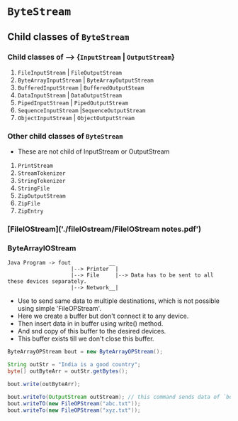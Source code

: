 # `ByteStream`

## Child classes of `ByteStream`

### Child classes of --> {`InputStream` | `OutputStream`}

1. `FileInputStream` | `FileOutputStream`
2. `ByteArrayInputStream` | `ByteArrayOutputStream`
3. `BufferedInputStream` | `BufferedOutputSteam`
4. `DataInputStream` | `DataOutputStream`
5. `PipedInputStream` | `PipedOutputStream`
6. `SequenceInputStream` |`SequenceOutputStream`
7. `ObjectInputStream` | `ObjectOutputStream`

### Other child classes of `ByteStream`

* These are not child of InputStream or OutputStream

1. `PrintStream`
2. `StreamTokenizer`
3. `StringTokenizer`
4. `StringFile`
5. `ZipOutputStream`
6. `ZipFile`
7. `ZipEntry`

### [FileIOStream]('./fileIOstream/FileIOStream notes.pdf')

### ByteArrayIOStream

```
Java Program -> fout            __
                    |--> Printer  |
                    |--> File     |--> Data has to be sent to all these devices separately.
                    |--> Network__|
```

* Use to send same data to multiple destinations, which is not possible using simple 'FileOPStream'.
* Here we create a buffer but don't connect it to any device.
* Then insert data in in buffer using write() method.
* And snd copy of this buffer to the desired devices.
* This buffer exists till we don't close this buffer.

```java
ByteArrayOPStream bout = new ByteArrayOPStream();

String outStr = "India is a good country";
byte[] outByteArr = outStr.getBytes();

bout.write(outByteArr);

bout.writeTo(OutputStream outStream); // this command sends data of `bout` buffer to desired device
bout.writeTO(new FileOPStream("abc.txt"));
bout.writeTo(new FileOPStream("xyz.txt"));
```
